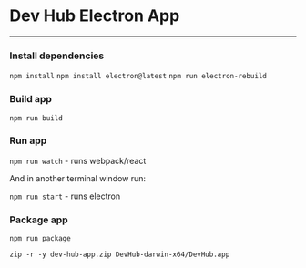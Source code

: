 # Dev Hub Electron App
---------

### Install dependencies

`npm install`
`npm install electron@latest`
`npm run electron-rebuild`

### Build app

`npm run build`

### Run app

`npm run watch` - runs webpack/react

And in another terminal window run:

`npm run start` - runs electron

### Package app

`npm run package`

`zip -r -y dev-hub-app.zip DevHub-darwin-x64/DevHub.app`